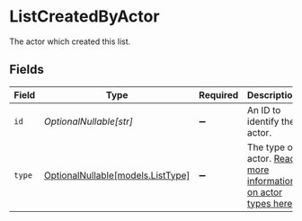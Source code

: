 # ListCreatedByActor

The actor which created this list.


## Fields

| Field                                                                         | Type                                                                          | Required                                                                      | Description                                                                   |
| ----------------------------------------------------------------------------- | ----------------------------------------------------------------------------- | ----------------------------------------------------------------------------- | ----------------------------------------------------------------------------- |
| `id`                                                                          | *OptionalNullable[str]*                                                       | :heavy_minus_sign:                                                            | An ID to identify the actor.                                                  |
| `type`                                                                        | [OptionalNullable[models.ListType]](../models/listtype.md)                    | :heavy_minus_sign:                                                            | The type of actor. [Read more information on actor types here](/docs/actors). |